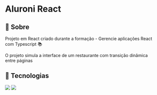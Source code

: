 <h1>Aluroni React</h1>

<h2>🔖 Sobre</h2>
<p>Projeto em React criado durante a formação - Gerencie aplicações React com Typescript 📚

O projeto simula a interface de um restaurante com transição dinâmica entre páginas
</p>

<h2> 🚀 Tecnologias </h2>
<div>
  <img src="https://img.shields.io/badge/TypeScript-007ACC?style=for-the-badge&logo=typescript&logoColor=white">
  <img src="https://img.shields.io/badge/React-20232A?style=for-the-badge&logo=react&logoColor=61DAFB">
</div>
